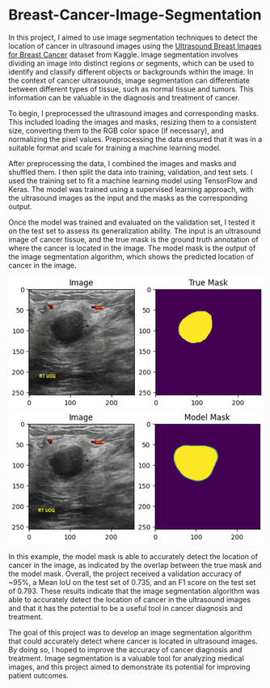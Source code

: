 # Breast-Cancer-Image-Segmentation
 
In this project, I aimed to use image segmentation techniques to detect the location of cancer in ultrasound images using the [Ultrasound Breast Images for Breast Cancer](https://www.kaggle.com/datasets/vuppalaadithyasairam/ultrasound-breast-images-for-breast-cancer) dataset from Kaggle. Image segmentation involves dividing an image into distinct regions or segments, which can be used to identify and classify different objects or backgrounds within the image. In the context of cancer ultrasounds, image segmentation can differentiate between different types of tissue, such as normal tissue and tumors. This information can be valuable in the diagnosis and treatment of cancer.

To begin, I preprocessed the ultrasound images and corresponding masks. This included loading the images and masks, resizing them to a consistent size, converting them to the RGB color space (if necessary), and normalizing the pixel values. Preprocessing the data ensured that it was in a suitable format and scale for training a machine learning model.

After preprocessing the data, I combined the images and masks and shuffled them. I then split the data into training, validation, and test sets. I used the training set to fit a machine learning model using TensorFlow and Keras. The model was trained using a supervised learning approach, with the ultrasound images as the input and the masks as the corresponding output.

Once the model was trained and evaluated on the validation set, I tested it on the test set to assess its generalization ability. The input is an ultrasound image of cancer tissue, and the true mask is the ground truth annotation of where the cancer is located in the image. The model mask is the output of the image segmentation algorithm, which shows the predicted location of cancer in the image.

![true mask](https://github.com/Sivarazadi/Breast-Cancer-Image-Segmentation/blob/main/images/true_mask_0.png)
![model mask](https://github.com/Sivarazadi/Breast-Cancer-Image-Segmentation/blob/main/images/model_mask_0.png)

In this example, the model mask is able to accurately detect the location of cancer in the image, as indicated by the overlap between the true mask and the model mask. Overall, the project received a validation accuracy of ~95%, a Mean IoU on the test set of 0.735, and an F1 score on the test set of 0.793. These results indicate that the image segmentation algorithm was able to accurately detect the location of cancer in the ultrasound images and that it has the potential to be a useful tool in cancer diagnosis and treatment.

The goal of this project was to develop an image segmentation algorithm that could accurately detect where cancer is located in ultrasound images. By doing so, I hoped to improve the accuracy of cancer diagnosis and treatment. Image segmentation is a valuable tool for analyzing medical images, and this project aimed to demonstrate its potential for improving patient outcomes.
